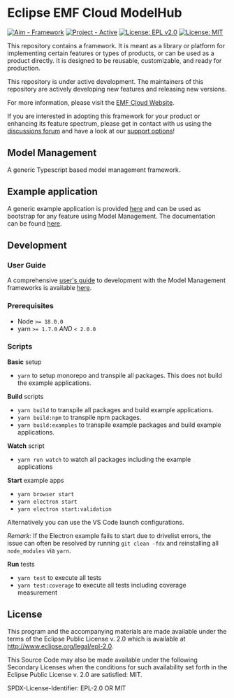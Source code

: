 # Eclipse EMF Cloud ModelHub

[![Aim - Framework](https://img.shields.io/badge/Aim-Framework-brightgreen)](https://github.com/eclipsesource/.github/blob/main/repository-classification.md)
[![Project - Active](https://img.shields.io/badge/Project-Active-2ea44f)](https://github.com/eclipsesource/.github/blob/main/repository-classification.md)
[![License: EPL v2.0](https://img.shields.io/badge/License-EPL%20v2.0-yellow.svg)](https://www.eclipse.org/legal/epl-2.0/)
[![License: MIT](https://img.shields.io/badge/License-MIT-yellow.svg)](https://opensource.org/licenses/MIT)

This repository contains a framework. It is meant as a library or platform for implementing certain features or types of products, or can be used as a product directly. It is designed to be reusable, customizable, and ready for production.

This repository is under active development. The maintainers of this repository are actively developing new features and releasing new versions.

For more information, please visit the [EMF Cloud Website](https://www.eclipse.org/emfcloud/).

If you are interested in adopting this framework for your product or enhancing its feature spectrum, please get in contact with us using the [discussions forum](https://github.com/eclipse-emfcloud/emfcloud/discussions) and have a look at our [support options](https://www.eclipse.org/emfcloud/contact/)!

## Model Management

A generic Typescript based model management framework.

## Example application

A generic example application is provided [here](examples/theia) and can be used as bootstrap for any feature using Model Management.
The documentation can be found [here](examples/theia/README.md).

## Development

### User Guide

A comprehensive [user's guide][mmug] to development with the Model Management frameworks is available [here][mmug].

[mmug]: docs/guides/model-management-user-guide.md

### Prerequisites

-   Node `>= 18.0.0`
-   yarn `>= 1.7.0` _AND_ `< 2.0.0`

### Scripts

**Basic** setup

-   `yarn` to setup monorepo and transpile all packages. This does not build the example applications.

**Build** scripts

-   `yarn build` to transpile all packages and build example applications.
-   `yarn build:npm` to transpile npm packages.
-   `yarn build:examples` to transpile example packages and build example applications.

**Watch** script

-   `yarn run watch` to watch all packages including the example applications

**Start** example apps

-   `yarn browser start`
-   `yarn electron start`
-   `yarn electron start:validation`

Alternatively you can use the VS Code launch configurations.

_Remark:_ If the Electron example fails to start due to drivelist errors, the issue can often be resolved by running `git clean -fdx` and reinstalling all `node_modules` via `yarn`.

**Run** tests

-   `yarn test` to execute all tests
-   `yarn test:coverage` to execute all tests including coverage measurement

## License

This program and the accompanying materials are made available under the
terms of the Eclipse Public License v. 2.0 which is available at
<http://www.eclipse.org/legal/epl-2.0>.

This Source Code may also be made available under the following Secondary
Licenses when the conditions for such availability set forth in the Eclipse
Public License v. 2.0 are satisfied: MIT.

SPDX-License-Identifier: EPL-2.0 OR MIT
